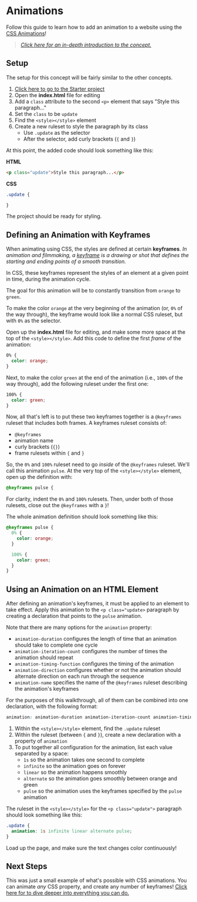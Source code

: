 # Animations
Follow this guide to learn how to add an animation to a website using the [CSS Animations](https://developer.mozilla.org/en-US/docs/Web/CSS/CSS_Animations/Using_CSS_animations)!

>_[Click here for an in-depth introduction to the concept.](https://www.w3schools.com/css/css3_animations.asp)_

## Setup
The setup for this concept will be fairly similar to the other concepts.

1. [Click here to go to the Starter project](https://vscodeedu.com/vrOC9IIT1pw19o5loViI)
1. Open the **index.html** file for editing
1. Add a `class` attribute to the second `<p>` element that says "Style this paragraph..."
1. Set the `class` to be `update`
1. Find the `<style></style>` element
1. Create a new ruleset to style the paragraph by its class
    - Use `.update` as the selector
    - After the selector, add curly brackets (`{` and `}`)

At this point, the added code should look something like this:

**HTML**

```html
<p class="update">Style this paragraph...</p>
```

**CSS**

```css
.update {

}
```

The project should be ready for styling.

## Defining an Animation with Keyframes
When animating using CSS, the styles are defined at certain **keyframes**. _In animation and filmmaking, a [keyframe](https://en.wikipedia.org/wiki/Key_frame) is a drawing or shot that defines the starting and ending points of a smooth transition._

In CSS, these keyframes represent the styles of an element at a given point in time, during the animation cycle.

The goal for this animation will be to constantly transition from `orange` to `green`.

To make the color `orange` at the very beginning of the animation (or, `0%` of the way through), the keyframe would look like a normal CSS ruleset, but with `0%` as the selector.

Open up the **index.html** file for editing, and make some more space at the top of the `<style></style>`. Add this code to define the first _frame_ of the animation:

```css
0% {
  color: orange;
}
```

Next, to make the color `green` at the end of the animation (i.e., `100%` of the way through), add the following ruleset under the first one:

```css
100% {
  color: green;
}
```

Now, all that's left is to put these two keyframes together is a `@keyframes` ruleset that includes both frames. A keyframes ruleset consists of:

- `@keyframes`
- animation name
- curly brackets (`{}`)
- frame rulesets within `{` and `}`

So, the `0%` and `100%` ruleset need to go _inside_ of the `@keyframes` ruleset. We'll call this animation `pulse`. At the very top of the `<style></style>` element, open up the definition with:

```css
@keyframes pulse {
```

For clarity, indent the `0%` and `100%` rulesets. Then, under both of those rulesets, close out the `@keyframes` with a `}`!

The whole animation definition should look something like this:

```css
@keyframes pulse {
  0% {
    color: orange;
  }

  100% {
    color: green;
  }
}
```

## Using an Animation on an HTML Element
After defining an animation's keyframes, it must be applied to an element to take effect. Apply this animation to the `<p class="update>` paragraph by creating a declaration that points to the `pulse` animation.

Note that there are many options for the `animation` property:

- `animation-duration` configures the length of time that an animation should take to complete one cycle
- `animation-iteration-count` configures the number of times the animation should repeat
- `animation-timing-function` configures the timing of the animation
- `animation-direction` configures whether or not the animation should alternate direction on each run through the sequence
- `animation-name` specifies the name of the `@keyframes` ruleset describing the animation's keyframes

For the purposes of this walkthrough, all of them can be combined into one declaration, with the following format:

```css
animation: animation-duration animation-iteration-count animation-timing-function animation-direction animation-name;
```

1. Within the `<style></style>` element, find the `.update` ruleset
1. Within the ruleset (between `{` and `}`), create a new declaration with a property of `animation`
1. To put together all configuration for the animation, list each value separated by a space:
    - `1s` so the animation takes one second to complete
    - `infinite` so the animation goes on forever
    - `linear` so the animation happens smoothly
    - `alternate` so the animation goes smoothly between orange and green
    - `pulse` so the animation uses the keyframes specified by the `pulse` animation

The ruleset in the `<style></style>` for the `<p class="update">` paragraph should look something like this:

```css
.update {
  animation: 1s infinite linear alternate pulse;
}
```

Load up the page, and make sure the text changes color continuously!

## Next Steps
This was just a small example of what's possible with CSS animations. You can animate _any_ CSS property, and create any number of keyframes! [Click here for to dive deeper into everything you can do.](https://www.w3schools.com/css/css3_animations.asp)

